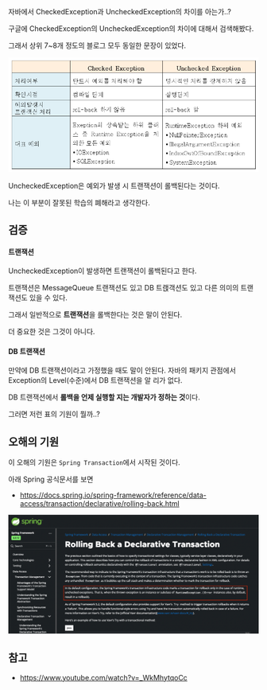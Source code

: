 자바에서 CheckedException과 UncheckedException의 차이를 아는가..?

구글에 CheckedException의 UncheckedException의 차이에 대해서 검색해봤다.

그래서 상위 7~8개 정도의 블로그 모두 동일한 문장이 있었다.

![img.png](img.png)

UncheckedException은 예외가 발생 시 트랜잭션이 롤백된다는 것이다.

나는 이 부분이 잘못된 학습의 폐해라고 생각한다.

## 검증

#### 트랜잭션

UncheckedException이 발생하면 트랜잭션이 롤백된다고 한다.

트랜잭션은 MessageQueue 트랜잭션도 있고 DB 트랝객션도 있고 다른 의미의 트랜잭션도 있을 수 있다.

그래서 일반적으로 **트랜잭션**을 롤백한다는 것은 말이 안된다.

더 중요한 것은 그것이 아니다.

#### DB 트랜잭션

만약에 DB 트랜잭션이라고 가정했을 때도 말이 안된다. 자바의 패키지 관점에서 Exception의 Level(수준)에서 DB 트랜잭션을 알 리가 없다.

DB 트랜잭션에서 **롤백을 언제 실행할 지는 개발자가 정하는 것**이다.

그러면 저런 표의 기원이 뭘까..?

## 오해의 기원

이 오해의 기원은 `Spring Transaction`에서 시작된 것이다.

아래 Spring 공식문서를 보면
- https://docs.spring.io/spring-framework/reference/data-access/transaction/declarative/rolling-back.html

![img_1.png](img_1.png)

## 참고
- https://www.youtube.com/watch?v=_WkMhytqoCc


